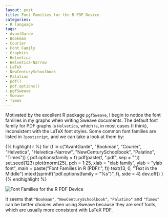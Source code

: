```yaml
---
layout: post
title: Font Families for the R PDF Device
categories:
- R language
tags:
- AvantGarde
- Bookman
- Courier
- Font Family
- Graphics
- Helvetica
- Helvetica-Narrow
- LaTeX
- NewCenturySchoolbook
- Palatino
- pdf()
- pdf.options()
- pgfSweave
- Sweave
- Times
---
```


Motivated by the excellent R package `pgfSweave`, I begin to notice the font families in my graphs when writing Sweave documents. The default font family for PDF graphs is `Helvetica`, which is, in most cases (I think), inconsistent with the LaTeX font styles. Some common font families are listed in `?postscript`, and we can take a look at them by:

{% highlight r %}
for (f in c("AvantGarde", "Bookman", "Courier", "Helvetica",
    "Helvetica-Narrow", "NewCenturySchoolbook", "Palatino", "Times")) {
    pdf.options(family = f)
    pdf(paste(f, ".pdf", sep = ""))
    set.seed(123)
    plot(rnorm(25), pch = 1:25, xlab = "xlab family", ylab = "ylab font",
        main = paste("Font Families in R (PDF):", f))
    text(13, 0, "Text in the Middle")
    mtext(sprintf("pdf.options(family = \"%s\")", f), side = 4)
    dev.off()
}
{% endhighlight %}

![Font Families for the R PDF Device](http://i.imgur.com/TqZWn.png)

It seems that `"Bookman"`, `"NewCenturySchoolbook"`, `"Palatino"` and `"Times"` can be better choices when using Sweave because they are serif fonts, which are usually more consistent with LaTeX PDF.


